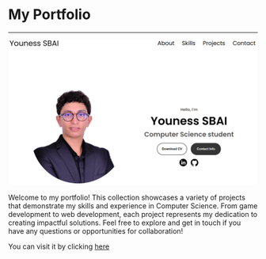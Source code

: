 # My Portfolio

---

![Portfolio Window](assets/preview.png)

Welcome to my portfolio! This collection showcases a variety of projects that demonstrate my skills and experience in Computer Science. From game development to web development, each project represents my dedication to creating impactful solutions. Feel free to explore and get in touch if you have any questions or opportunities for collaboration!

You can visit it by clicking [here](https://sbai-youness.github.io/Portfolio/)